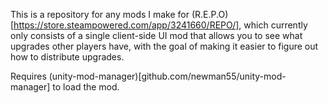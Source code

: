 This is a repository for any mods I make for (R.E.P.O)[https://store.steampowered.com/app/3241660/REPO/], which currently only consists of a single client-side UI mod that allows you to see what upgrades other players have, with the goal of making it easier to figure out how to distribute upgrades.

Requires (unity-mod-manager)[github.com/newman55/unity-mod-manager] to load the mod.